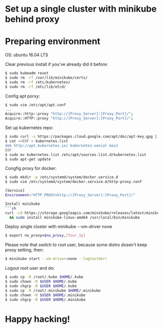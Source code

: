 Set up a single cluster with minikube behind proxy
==================================================

Preparing environment
=====================
OS: ubuntu 16.04 LTS

Clear previous install if you've already did it before:
```sh
$ sudo kubeadm reset
$ sudo rm -rf /var/lib/minikube/certs/
$ sudo rm -rf /etc/kubernetes/
$ sudo rm -rf /etc/lib/etcd/
```

Config apt porxy:
```sh
$ sudo vim /etc/apt/apt.conf
...
Acquire::http::proxy "http://[Proxy_Server]:[Proxy_Port]/";
Acquire::HTTP::proxy "http://[Proxy_Server]:[Proxy_Port]/";
```

Set up kubernetes repo:
```sh
$ sudo curl -s https://packages.cloud.google.com/apt/doc/apt-key.gpg | apt-key add -
$ cat <<EOF > kubernetes.list
deb http://apt.kubernetes.io/ kubernetes-xenial main
EOF
$ sudo mv kubernetes.list /etc/apt/sources.list.d/kubernetes.list
$ sudo apt-get update
```

Congfig proxy for docker:
```sh
$ sudo mkdir -p /etc/systemd/system/docker.service.d
$ sudo vim /etc/systemd/system/docker.service.d/http-proxy.conf

[Service]
Environment="HTTP_PROXY=http://[Proxy_Server]:[Proxy_Port]/"

Install minikube
```sh
curl -LO https://storage.googleapis.com/minikube/releases/latest/minikube-linux-amd64 \
  && sudo install minikube-linux-amd64 /usr/local/bin/minikube
```

Deploy single cluster with minikube --vm-driver none
```sh
$ export no_proxy=$no_proxy,[Your_Ip]
```
Please note that switch to root user, because some distro dosen't keep proxy setting, then:
```sh
$ minikube start --vm-driver=none --logtostderr
```

Logout root user and do:

```sh
$ sudo cp -R /root/.kube $HOME/.kube
$ sudo chown -R $USER $HOME/.kube
$ sudo chgrp -R $USER $HOME/.kube
$ sudo cp -R /root/.minikube $HOME/.minikube
$ sudo chown -R $USER $HOME/.minikube
$ sudo chgrp -R $USER $HOME/.minikube
```

Happy hacking!
==============
